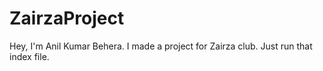 # ZairzaProject
Hey, I'm Anil Kumar Behera.
I made a project for Zairza club.
Just run that index file.
